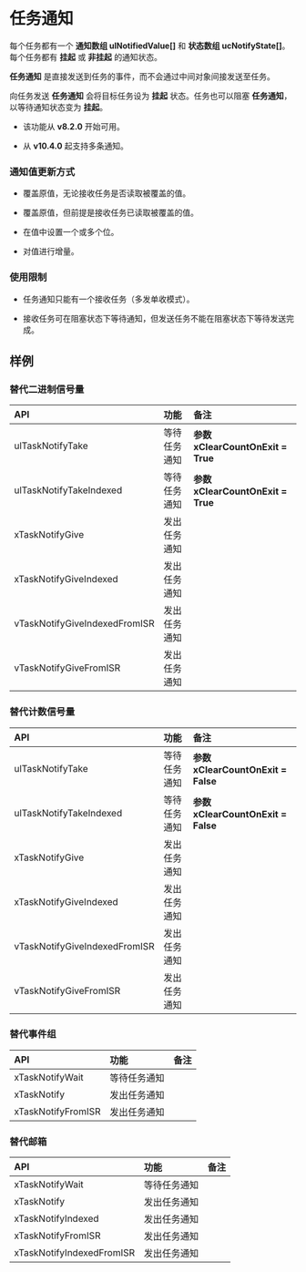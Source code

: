 # 任务通知

每个任务都有一个 **通知数组 ulNotifiedValue[]** 和 **状态数组 ucNotifyState[]**。每个任务都有 **挂起** 或 **非挂起** 的通知状态。

**任务通知** 是直接发送到任务的事件，而不会通过中间对象间接发送至任务。

向任务发送 **任务通知** 会将目标任务设为 **挂起** 状态。任务也可以阻塞 **任务通知**，以等待通知状态变为 **挂起**。

 - 该功能从 **v8.2.0** 开始可用。

 - 从 **v10.4.0** 起支持多条通知。

### 通知值更新方式

 - 覆盖原值，无论接收任务是否读取被覆盖的值。

 - 覆盖原值，但前提是接收任务已读取被覆盖的值。

 - 在值中设置一个或多个位。

 - 对值进行增量。

### 使用限制

 - 任务通知只能有一个接收任务（多发单收模式）。

 - 接收任务可在阻塞状态下等待通知，但发送任务不能在阻塞状态下等待发送完成。

## 样例

### 替代二进制信号量

| API | 功能 | 备注 |
| :--- | :--- | :--- |
| ulTaskNotifyTake | 等待任务通知 | **参数 xClearCountOnExit = True** |
| ulTaskNotifyTakeIndexed | 等待任务通知 | **参数 xClearCountOnExit = True** |
| xTaskNotifyGive | 发出任务通知 |  |
| xTaskNotifyGiveIndexed | 发出任务通知 |  |
| vTaskNotifyGiveIndexedFromISR | 发出任务通知 |  |
| vTaskNotifyGiveFromISR | 发出任务通知 |  |

### 替代计数信号量

| API | 功能 | 备注 |
| :--- | :--- | :--- |
| ulTaskNotifyTake | 等待任务通知 | **参数 xClearCountOnExit = False** |
| ulTaskNotifyTakeIndexed | 等待任务通知 | **参数 xClearCountOnExit = False** |
| xTaskNotifyGive | 发出任务通知 |  |
| xTaskNotifyGiveIndexed | 发出任务通知 |  |
| vTaskNotifyGiveIndexedFromISR | 发出任务通知 |  |
| vTaskNotifyGiveFromISR | 发出任务通知 |  |

### 替代事件组

| API | 功能 | 备注 |
| :--- | :--- | :--- |
| xTaskNotifyWait | 等待任务通知 |  |
| xTaskNotify | 发出任务通知 |  |
| xTaskNotifyFromISR | 发出任务通知 |  |

### 替代邮箱

| API | 功能 | 备注 |
| :--- | :--- | :--- |
| xTaskNotifyWait | 等待任务通知 |  |
| xTaskNotify | 发出任务通知 |  |
| xTaskNotifyIndexed | 发出任务通知 |  |
| xTaskNotifyFromISR | 发出任务通知 |  |
| xTaskNotifyIndexedFromISR | 发出任务通知 |  |

